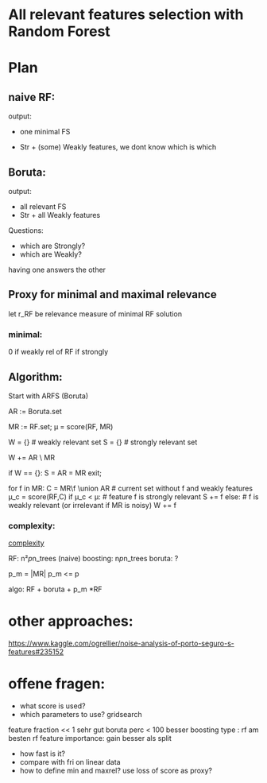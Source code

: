 # All relevant features selection with Random Forest 


# Plan

## naive RF:
output:

* one minimal FS

* Str + (some) Weakly features, we dont know which is which

## Boruta:
output:

* all relevant FS
* Str + all Weakly features
    

Questions:

- which are Strongly?
- which are Weakly?

having one answers the other

## Proxy for minimal and maximal relevance
let r_RF be relevance measure of minimal RF solution

### minimal:
0 if weakly
rel of RF if strongly


## Algorithm:

Start with ARFS (Boruta)

AR := Boruta.set

MR := RF.set;
μ = score(RF, MR)

W = {} # weakly relevant set
S = {} # strongly relevant set

W += AR \ MR

if W == {}:
    S = AR = MR
    exit;

for f in MR:
    C = MR\f \union AR # current set without f and weakly features
    μ_c = score(RF,C)
    if μ_c < μ:
        # feature f is strongly relevant
        S += f
    else:
        # f is weakly relevant (or irrelevant if MR is noisy)
        W += f


### complexity:

[complexity](https://www.thekerneltrip.com/machine/learning/computational-complexity-learning-algorithms/)

RF: n²*p*n_trees (naive)
boosting: n*p*n_trees
boruta: ?

p_m = |MR|
p_m <= p

algo: RF + boruta  + p_m *RF



# other approaches:
https://www.kaggle.com/ogrellier/noise-analysis-of-porto-seguro-s-features#235152


# offene fragen:
- what score is used?
- which parameters to use? gridsearch

feature fraction << 1 sehr gut
boruta perc < 100 besser
boosting type : rf am besten
rf feature importance: gain besser als split

- how fast is it?
- compare with fri on linear data
- how to define min and maxrel? use loss of score as proxy?

